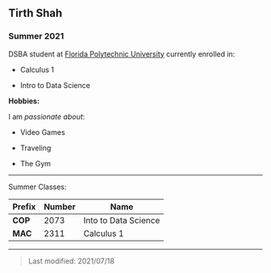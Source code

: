 ## Tirth Shah

### Summer 2021

DSBA student at [Florida Polytechnic University](https://www.floridapoly.edu) currently enrolled in: 

- Calculus 1

- Intro to Data Science


**Hobbies:**

I am _passionate about_: 

- Video Games

- Traveling

- The Gym


---
Summer Classes:

| Prefix   | Number | Name                 |
|----------|--------|----------------------|
| **COP**  | 2073   | Into to Data Science |
| **MAC**  | 2311   | Calculus 1           |


***

> Last modified: 2021/07/18
